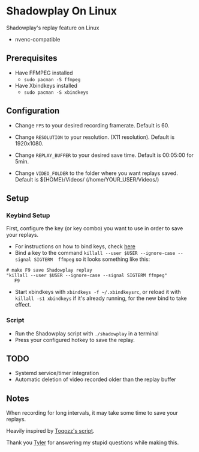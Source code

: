 # Shadowplay On Linux

Shadowplay's replay feature on Linux

- nvenc-compatible

## Prerequisites

- Have FFMPEG installed
	- `sudo pacman -S ffmpeg`
- Have Xbindkeys installed
	- `sudo pacman -S xbindkeys`

## Configuration

- Change `FPS` to your desired recording framerate. Default is 60.

- Change `RESOLUTION` to your resolution. (X11 resolution). Default is 1920x1080.

- Change `REPLAY_BUFFER` to your desired save time. Default is 00:05:00 for 5min. 

- Change `VIDEO_FOLDER` to the folder where you want replays saved. Default is ${HOME}/Videos/ (/home/YOUR_USER/Videos/)

## Setup

### Keybind Setup
First, configure the key (or key combo) you want to use in order to save your replays.
- For instructions on how to bind keys, check [here](http://xahlee.info/linux/linux_xbindkeys_tutorial.html) 
- Bind a key to the command `killall --user $USER --ignore-case --signal SIGTERM  ffmpeg` so it looks something like this:
```
# make F9 save Shadowplay replay
"killall --user $USER --ignore-case --signal SIGTERM ffmpeg"
   F9
```
- Start xbindkeys with `xbindkeys -f ~/.xbindkeysrc`, or reload it with `killall -s1 xbindkeys` if it's already running, for the new bind to take effect.

### Script

- Run the Shadowplay script with `./shadowplay` in a terminal
- Press your configured hotkey to save the replay. 

## TODO
- Systemd service/timer integration
- Automatic deletion of video recorded older than the replay buffer

## Notes
When recording for long intervals, it may take some time to save your replays.

Heavily inspired by [Toqozz's script](https://github.com/Toqozz/shadowplay-linux).

Thank you [Tyler](https://github.com/durcor) for answering my stupid questions while making this.
